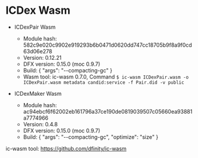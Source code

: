 # ICDex Wasm

- ICDexPair Wasm
    - Module hash: 582c9e020c9902e919293b6b0471d0620dd747cc18705b9f8a9f0cd63d06e278
    - Version: 0.12.21
    - DFX version: 0.15.0 (moc 0.9.7)
    - Build: {
        "args": "--compacting-gc"
    }
    - Wasm tool: ic-wasm 0.7.0, Command `$ ic-wasm ICDexPair.wasm -o ICDexPair.wasm metadata candid:service -f Pair.did -v public`

- ICDexMaker Wasm
    - Module hash: ac94ebcf6f62002eb161796a37ce190de0819039507c05660ea93881a7774966
    - Version: 0.4.8
    - DFX version: 0.15.0 (moc 0.9.7)
    - Build: {
        "args": "--compacting-gc", 
        "optimize": "size"
    }


ic-wasm tool: https://github.com/dfinity/ic-wasm
